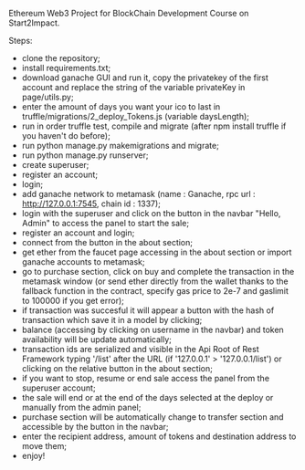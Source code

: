 Ethereum Web3 Project for BlockChain Development Course on Start2Impact.

Steps:

- clone the repository;
- install requirements.txt;
- download ganache GUI and run it, copy the privatekey of the first account and replace the string of the variable privateKey in page/utils.py; 
- enter the amount of days you want your ico to last in truffle/migrations/2_deploy_Tokens.js (variable daysLength);
- run in order truffle test, compile and migrate (after npm install truffle if you haven't do before);
- run python manage.py makemigrations and migrate;
- run python manage.py runserver;
- create superuser;
- register an account;
- login;
- add ganache network to metamask (name : Ganache, rpc url : http://127.0.0.1:7545, chain id : 1337);
- login with the superuser and click on the button in the navbar "Hello, Admin" to access the panel to start the sale;
- register an account and login;
- connect from the button in the about section;
- get ether from the faucet page accessing in the about section or import ganache accounts to metamask;
- go to purchase section, click on buy and complete the transaction in the metamask window (or send ether directly from the wallet thanks to the fallback function in the contract, specify gas price to 2e-7 and gaslimit to 100000 if you get error);
- if transaction was succesful it will appear a button with the hash of transaction which save it in a model by clicking;
- balance (accessing by clicking on username in the navbar) and token availability will be update automatically;
- transaction ids are serialized and visible in the Api Root of Rest Framework typing '/list' after the URL (if '127.0.0.1' > '127.0.0.1/list') or clicking on the relative button in the about section;
- if you want to stop, resume or end sale access the panel from the superuser account;
- the sale will end or at the end of the days selected at the deploy or manually from the admin panel;
- purchase section will be automatically change to transfer section and accessible by the button in the navbar;
- enter the recipient address, amount of tokens and destination address to move them;
- enjoy!
